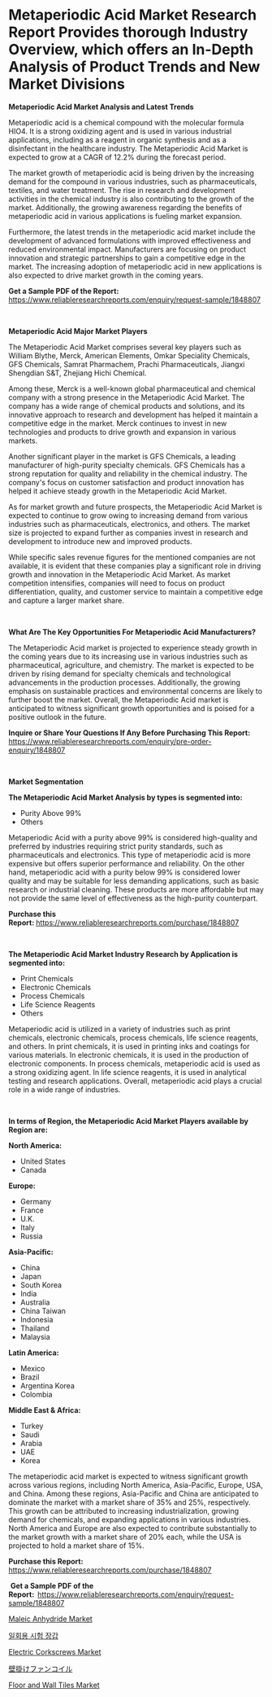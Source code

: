 <p><h1>Metaperiodic Acid Market Research Report Provides thorough Industry Overview, which offers an In-Depth Analysis of Product Trends and New Market Divisions</h1></p><p><strong>Metaperiodic Acid Market Analysis and Latest Trends</strong></p>
<p><p>Metaperiodic acid is a chemical compound with the molecular formula HIO4. It is a strong oxidizing agent and is used in various industrial applications, including as a reagent in organic synthesis and as a disinfectant in the healthcare industry. The Metaperiodic Acid Market is expected to grow at a CAGR of 12.2% during the forecast period.</p><p>The market growth of metaperiodic acid is being driven by the increasing demand for the compound in various industries, such as pharmaceuticals, textiles, and water treatment. The rise in research and development activities in the chemical industry is also contributing to the growth of the market. Additionally, the growing awareness regarding the benefits of metaperiodic acid in various applications is fueling market expansion.</p><p>Furthermore, the latest trends in the metaperiodic acid market include the development of advanced formulations with improved effectiveness and reduced environmental impact. Manufacturers are focusing on product innovation and strategic partnerships to gain a competitive edge in the market. The increasing adoption of metaperiodic acid in new applications is also expected to drive market growth in the coming years.</p></p>
<p><strong>Get a Sample PDF of the Report:&nbsp;</strong> <a href="https://www.reliableresearchreports.com/enquiry/request-sample/1848807">https://www.reliableresearchreports.com/enquiry/request-sample/1848807</a></p>
<p>&nbsp;</p>
<p><strong>Metaperiodic Acid Major Market Players</strong></p>
<p><p>The Metaperiodic Acid Market comprises several key players such as William Blythe, Merck, American Elements, Omkar Speciality Chemicals, GFS Chemicals, Samrat Pharmachem, Prachi Pharmaceuticals, Jiangxi Shengdian S&T, Zhejiang Hichi Chemical. </p><p>Among these, Merck is a well-known global pharmaceutical and chemical company with a strong presence in the Metaperiodic Acid Market. The company has a wide range of chemical products and solutions, and its innovative approach to research and development has helped it maintain a competitive edge in the market. Merck continues to invest in new technologies and products to drive growth and expansion in various markets.</p><p>Another significant player in the market is GFS Chemicals, a leading manufacturer of high-purity specialty chemicals. GFS Chemicals has a strong reputation for quality and reliability in the chemical industry. The company's focus on customer satisfaction and product innovation has helped it achieve steady growth in the Metaperiodic Acid Market.</p><p>As for market growth and future prospects, the Metaperiodic Acid Market is expected to continue to grow owing to increasing demand from various industries such as pharmaceuticals, electronics, and others. The market size is projected to expand further as companies invest in research and development to introduce new and improved products.</p><p>While specific sales revenue figures for the mentioned companies are not available, it is evident that these companies play a significant role in driving growth and innovation in the Metaperiodic Acid Market. As market competition intensifies, companies will need to focus on product differentiation, quality, and customer service to maintain a competitive edge and capture a larger market share.</p></p>
<p>&nbsp;</p>
<p><strong>What Are The Key Opportunities For Metaperiodic Acid Manufacturers?</strong></p>
<p><p>The Metaperiodic Acid market is projected to experience steady growth in the coming years due to its increasing use in various industries such as pharmaceutical, agriculture, and chemistry. The market is expected to be driven by rising demand for specialty chemicals and technological advancements in the production processes. Additionally, the growing emphasis on sustainable practices and environmental concerns are likely to further boost the market. Overall, the Metaperiodic Acid market is anticipated to witness significant growth opportunities and is poised for a positive outlook in the future.</p></p>
<p><strong>Inquire or Share Your Questions If Any Before Purchasing This Report:</strong> <a href="https://www.reliableresearchreports.com/enquiry/pre-order-enquiry/1848807">https://www.reliableresearchreports.com/enquiry/pre-order-enquiry/1848807</a></p>
<p>&nbsp;</p>
<p><strong>Market Segmentation</strong></p>
<p><strong>The Metaperiodic Acid Market Analysis by types is segmented into:</strong></p>
<p><ul><li>Purity Above 99%</li><li>Others</li></ul></p>
<p><p>Metaperiodic Acid with a purity above 99% is considered high-quality and preferred by industries requiring strict purity standards, such as pharmaceuticals and electronics. This type of metaperiodic acid is more expensive but offers superior performance and reliability. On the other hand, metaperiodic acid with a purity below 99% is considered lower quality and may be suitable for less demanding applications, such as basic research or industrial cleaning. These products are more affordable but may not provide the same level of effectiveness as the high-purity counterpart.</p></p>
<p><strong>Purchase this Report:&nbsp;</strong><a href="https://www.reliableresearchreports.com/purchase/1848807">https://www.reliableresearchreports.com/purchase/1848807</a></p>
<p>&nbsp;</p>
<p><strong>The Metaperiodic Acid Market Industry Research by Application is segmented into:</strong></p>
<p><ul><li>Print Chemicals</li><li>Electronic Chemicals</li><li>Process Chemicals</li><li>Life Science Reagents</li><li>Others</li></ul></p>
<p><p>Metaperiodic acid is utilized in a variety of industries such as print chemicals, electronic chemicals, process chemicals, life science reagents, and others. In print chemicals, it is used in printing inks and coatings for various materials. In electronic chemicals, it is used in the production of electronic components. In process chemicals, metaperiodic acid is used as a strong oxidizing agent. In life science reagents, it is used in analytical testing and research applications. Overall, metaperiodic acid plays a crucial role in a wide range of industries.</p></p>
<p>&nbsp;</p>
<p><strong>In terms of Region, the Metaperiodic Acid Market Players available by Region are:</strong></p>
<p>
    <p> <strong> North America: </strong>
        <ul>
            <li>United States</li>
            <li>Canada</li>
        </ul>
        </p> 
    <p> <strong> Europe: </strong>
        <ul>
            <li>Germany</li>
            <li>France</li>
            <li>U.K.</li>
            <li>Italy</li>
            <li>Russia</li>
        </ul>
        </p> 
    <p> <strong> Asia-Pacific: </strong>
        <ul>
            <li>China</li>
            <li>Japan</li>
            <li>South Korea</li>
            <li>India</li>
            <li>Australia</li>
            <li>China Taiwan</li>
            <li>Indonesia</li>
            <li>Thailand</li>
            <li>Malaysia</li>
        </ul>
        </p> 
    <p> <strong> Latin America: </strong>
        <ul>
            <li>Mexico</li>
            <li>Brazil</li>
            <li>Argentina Korea</li>
            <li>Colombia</li>
        </ul>
        </p> 
    <p> <strong> Middle East & Africa: </strong>
        <ul>
            <li>Turkey</li>
            <li>Saudi</li>
            <li>Arabia</li>
            <li>UAE</li>
            <li>Korea</li>
        </ul>
    </p>
    </p>
<p><p>The metaperiodic acid market is expected to witness significant growth across various regions, including North America, Asia-Pacific, Europe, USA, and China. Among these regions, Asia-Pacific and China are anticipated to dominate the market with a market share of 35% and 25%, respectively. This growth can be attributed to increasing industrialization, growing demand for chemicals, and expanding applications in various industries. North America and Europe are also expected to contribute substantially to the market growth with a market share of 20% each, while the USA is projected to hold a market share of 15%.</p></p>
<p><strong>Purchase this Report: </strong><a href="https://www.reliableresearchreports.com/purchase/1848807">https://www.reliableresearchreports.com/purchase/1848807</a></p>
<p>&nbsp;<strong>Get a Sample PDF of the Report:&nbsp;&nbsp;</strong><a href="https://www.reliableresearchreports.com/enquiry/request-sample/1848807">https://www.reliableresearchreports.com/enquiry/request-sample/1848807</a></p>
<p><strong></strong></p>
<p><p><a href="https://github.com/indrystar/Market-Research-Report-List-2/blob/main/maleic-anhydride-market.md">Maleic Anhydride Market</a></p><p><a href="https://github.com/rsg307664904/Market-Research-Report-List-1/blob/main/8084090193557.md">일회용 시험 장갑</a></p><p><a href="https://issuu.com/reportprime-2/docs/electric-corkscrews-market-size-2030.pptx">Electric Corkscrews Market</a></p><p><a href="https://github.com/ddwcuskozol07187/Market-Research-Report-List-1/blob/main/4841931193849.md">壁掛けファンコイル</a></p><p><a href="https://github.com/AKSHATREPORTPRIME/Market-Research-Report-List-3/blob/main/floor-and-wall-tiles-market.md">Floor and Wall Tiles Market</a></p></p>
